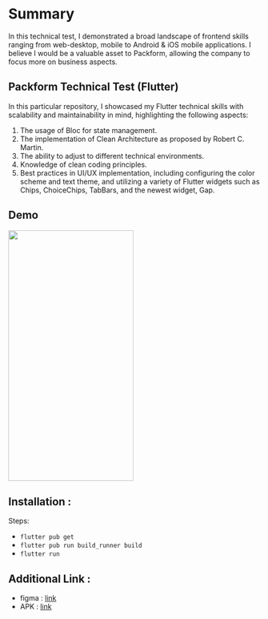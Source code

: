 # Summary


In this technical test, I demonstrated a broad landscape of frontend skills ranging from web-desktop, mobile to Android & iOS mobile applications. I believe I would be a valuable asset to Packform, allowing the company to focus more on business aspects.

## Packform Technical Test (Flutter)

In this particular repository, I showcased my Flutter technical skills with scalability and maintainability in mind, highlighting the following aspects:

1. The usage of Bloc for state management.
2. The implementation of Clean Architecture as proposed by Robert C. Martin.
3. The ability to adjust to different technical environments.
4. Knowledge of clean coding principles.
5. Best practices in UI/UX implementation, including configuring the color scheme and text theme, and utilizing a variety of Flutter widgets such as Chips, ChoiceChips, TabBars, and the newest widget, Gap.

## Demo

<img src="https://github.com/anggiedwarsa/pokemon/assets/58515206/53f0bf0b-e331-4945-9fce-9a2ed2c8cbee.gif" width="250" height="500"/>

## Installation :

Steps:

* `flutter pub get`
* `flutter pub run build_runner build`
* `flutter run`

## Additional Link :
* figma : [link](https://www.figma.com/design/IqZB4R29x3E9QBVtvxVuOC/Frontend-test-task?node-id=4271-13379&t=AdHZKEBQm3PjxiRA-1)
* APK : [link](https://drive.google.com/drive/folders/1u4P0e-RdNEEtSoJeOVLtedP4wGEVivma?usp=sharing)

